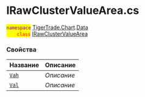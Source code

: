 
# IRawClusterValueArea.cs
<mark style="color:purple;">`namespace`</mark> [TigerTrade.Chart](../../../TigerTrade.Chart.md).[Data](../../../TigerTrade.Chart/Data.md)  
<mark style="color:red;">&nbsp;&nbsp;&nbsp;&nbsp;&nbsp;&nbsp;&nbsp;`class`</mark> [IRawClusterValueArea](../IRawClusterValueArea.cs.md)

### Свойства
| Название | Описание |
| --- | --- |
| [`Vah`](./Свойства/Vah.md) | *Описание* |
| [`Val`](./Свойства/Val.md) | *Описание* |

